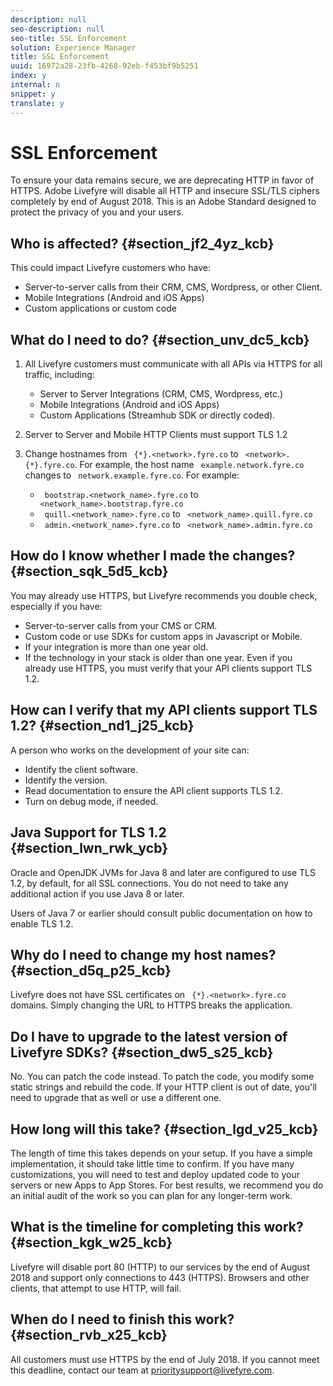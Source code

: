 ```yaml
---
description: null
seo-description: null
seo-title: SSL Enforcement
solution: Experience Manager
title: SSL Enforcement
uuid: 16972a28-23fb-4268-92eb-f453bf9b5251
index: y
internal: n
snippet: y
translate: y
---
```


# SSL Enforcement

To ensure your data remains secure, we are deprecating HTTP in favor of HTTPS. Adobe Livefyre will disable all HTTP and insecure SSL/TLS ciphers completely by end of August 2018. This is an Adobe Standard designed to protect the privacy of you and your users.

## Who is affected? {#section_jf2_4yz_kcb}

This could impact Livefyre customers who have:

* Server-to-server calls from their CRM, CMS, Wordpress, or other Client.
* Mobile Integrations (Android and iOS Apps)
* Custom applications or custom code

## What do I need to do? {#section_unv_dc5_kcb}


1. All Livefyre customers must communicate with all APIs via HTTPS for all traffic, including: 
    * Server to Server Integrations (CRM, CMS, Wordpress, etc.)
    * Mobile Integrations (Android and iOS Apps)
    * Custom Applications (Streamhub SDK or directly coded).

1. Server to Server and Mobile HTTP Clients must support TLS 1.2
1. Change hostnames from ` {*}.<network>.fyre.co` to ` <network>.{*}.fyre.co`. For example, the host name ` example.network.fyre.co` changes to ` network.example.fyre.co`. For example: 
    * ` bootstrap.<network_name>.fyre.co` to ` <network_name>.bootstrap.fyre.co`
    * ` quill.<network_name>.fyre.co` to ` <network_name>.quill.fyre.co`
    * ` admin.<network_name>.fyre.co` to ` <network_name>.admin.fyre.co`



## How do I know whether I made the changes? {#section_sqk_5d5_kcb}

You may already use HTTPS, but Livefyre recommends you double check, especially if you have:
* Server-to-server calls from your CMS or CRM.
* Custom code or use SDKs for custom apps in Javascript or Mobile.
* If your integration is more than one year old.
* If the technology in your stack is older than one year.
Even if you already use HTTPS, you must verify that your API clients support TLS 1.2.

## How can I verify that my API clients support TLS 1.2? {#section_nd1_j25_kcb}

A person who works on the development of your site can: 
* Identify the client software.
* Identify the version.
* Read documentation to ensure the API client supports TLS 1.2.
* Turn on debug mode, if needed.


## Java Support for TLS 1.2 {#section_lwn_rwk_ycb}

Oracle and OpenJDK JVMs for Java 8 and later are configured to use TLS 1.2, by default, for all SSL connections. You do not need to take any additional action if you use Java 8 or later. 

Users of Java 7 or earlier should consult public documentation on how to enable TLS 1.2.

## Why do I need to change my host names? {#section_d5q_p25_kcb}

Livefyre does not have SSL certificates on ` {*}.<network>.fyre.co` domains. Simply changing the URL to HTTPS breaks the application.

## Do I have to upgrade to the latest version of Livefyre SDKs? {#section_dw5_s25_kcb}

No. You can patch the code instead. To patch the code, you modify some static strings and rebuild the code. If your HTTP client is out of date, you'll need to upgrade that as well or use a different one.

## How long will this take? {#section_lgd_v25_kcb}

The length of time this takes depends on your setup. If you have a simple implementation, it should take little time to confirm. If you have many customizations, you will need to test and deploy updated code to your servers or new Apps to App Stores. For best results, we recommend you do an initial audit of the work so you can plan for any longer-term work.

## What is the timeline for completing this work? {#section_kgk_w25_kcb}

Livefyre will disable port 80 (HTTP) to our services by the end of August 2018 and support only connections to 443 (HTTPS). Browsers and other clients, that attempt to use HTTP, will fail. 

## When do I need to finish this work? {#section_rvb_x25_kcb}

All customers must use HTTPS by the end of July 2018. If you cannot meet this deadline, contact our team at prioritysupport@livefyre.com.
